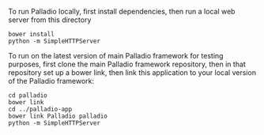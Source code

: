 To run Palladio locally, first install dependencies, then run a local web server from this directory

```
bower install
python -m SimpleHTTPServer
```

To run on the latest version of main Palladio framework for testing purposes, first clone the main Palladio framework repository, then in that repository set up a bower link, then link this application to your local version of the Palladio framework:

```
cd palladio
bower link
cd ../palladio-app
bower link Palladio palladio
python -m SimpleHTTPServer
```